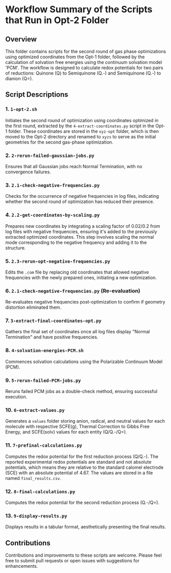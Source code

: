 
# Workflow Summary of the Scripts that Run in Opt-2 Folder

## Overview

This folder contains scripts for the second round of gas phase optimizations using optimized coordinates from the Opt-1 folder, followed by the calculation of solvation free energies using the continuum solvation model 'PCM'. The workflow is designed to calculate redox potentials for two pairs of reductions: Quinone (Q) to Semiquinone (Q.-) and Semiquinone (Q.-) to dianion (Q=).

## Script Descriptions

### 1. `1-opt-2.sh`

Initiates the second round of optimization using coordinates optimized in the first round, extracted by the `4-extract-coordinates.py` script in the Opt-1 folder. These coordinates are stored in the `xyz-opt` folder, which is then moved to the Opt-2 directory and renamed to `xyzs` to serve as the initial geometries for the second gas-phase optimization.

### 2. `2-rerun-failed-gaussian-jobs.py`

Ensures that all Gaussian jobs reach Normal Termination, with no convergence failures.

### 3. `2.1-check-negative-frequencies.py`

Checks for the occurrence of negative frequencies in log files, indicating whether the second round of optimization has reduced their presence.

### 4. `2.2-get-coordinates-by-scaling.py`

Prepares new coordinates by integrating a scaling factor of 0.02/0.2 from log files with negative frequencies, ensuring it's added to the previously extracted optimized coordinates. This step involves scaling the normal mode corresponding to the negative frequency and adding it to the structure.

### 5. `2.3-rerun-opt-negative-frequencies.py`

Edits the `.com` file by replacing old coordinates that allowed negative frequencies with the newly prepared ones, initiating a new optimization.

### 6. `2.1-check-negative-frequencies.py` (Re-evaluation)

Re-evaluates negative frequencies post-optimization to confirm if geometry distortion eliminated them.

### 7. `3-extract-final-coordinates-opt.py`

Gathers the final set of coordinates once all log files display "Normal Termination" and have positive frequencies.

### 8. `4-solvation-energies-PCM.sh`

Commences solvation calculations using the Polarizable Continuum Model (PCM).

### 9. `5-rerun-failed-PCM-jobs.py`

Reruns failed PCM jobs as a double-check method, ensuring successful execution.

### 10. `6-extract-values.py`

Generates a `values` folder storing anion, radical, and neutral values for each molecule with respective SCFE(g), Thermal Correction to Gibbs Free Energy, and SCFE(solv) values for each entity (Q/Q.-/Q=).

### 11. `7-prefinal-calculations.py`

Computes the redox potential for the first reduction process (Q/Q.-). The reported experimental redox potentials are standard and not absolute potentials, which means they are relative to the standard calomel electrode (SCE) with an absolute potential of 4.67. The values are stored in a file named `final_results.csv`.

### 12. `8-final-calculations.py`

Computes the redox potential for the second reduction process (Q.-/Q=).

### 13. `9-display-results.py`

Displays results in a tabular format, aesthetically presenting the final results.

## Contributions

Contributions and improvements to these scripts are welcome. Please feel free to submit pull requests or open issues with suggestions for enhancements.
